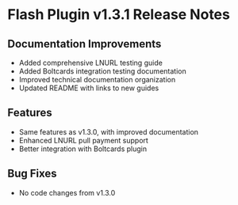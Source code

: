 # Flash Plugin v1.3.1 Release Notes

## Documentation Improvements

- Added comprehensive LNURL testing guide
- Added Boltcards integration testing documentation
- Improved technical documentation organization
- Updated README with links to new guides

## Features

- Same features as v1.3.0, with improved documentation
- Enhanced LNURL pull payment support
- Better integration with Boltcards plugin

## Bug Fixes

- No code changes from v1.3.0
